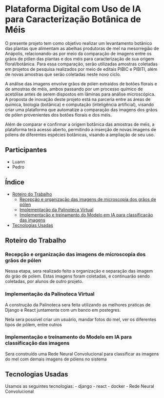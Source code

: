 # Plataforma Digital com Uso de IA para Caracterização Botânica de Méis
O presente projeto tem como objetivo realizar um levantamento botânico das plantas que alimentam as abelhas produtoras de mel na mesorregião de Anápolis, relacionando-as por meio da comparação de imagens entre os grãos de pólen das plantas e dos méis para caracterização de sua origem floral/botânica. Para essa comparação, serão utilizadas amostras coletadas em projetos de pesquisa realizados por meio de editais PIBIC e PIBITI, além de novas amostras que serão coletadas neste novo ciclo.

A análise das imagens envolve grãos de pólen extraídos de botões florais e de amostras de méis, ambos passando por um processo químico de acetólise antes de serem dispostos em lâminas para análise microscópica. A proposta de inovação deste projeto está na parceria entre as áreas de química, biologia (botânica) e computação (inteligência artificial), visando criar uma plataforma que automatize a comparação das imagens dos grãos de pólen provenientes dos botões florais e dos méis.

Além de comparar e confirmar a origem botânica das amostras de méis, a plataforma terá acesso aberto, permitindo a inserção de novas imagens de pólens de diferentes espécies botânicas, visando a ampliação de seu uso.

 
## Participantes
- Luann
- Pedro

## Índice

  - [Roteiro do Trabalho](#roteiro-do-trabalho)
    - [Recepção e organização das imagens de microscopia dos grãos de pólen ](#Recepção-e-organização-das-imagens-de-microscopia-dos-grãos-de-pólen)
    - [Implementação da Palinoteca Virtual](#Implementação-da-Palinoteca-Virtual)
    - [Implementação e treinamento do Modelo em IA para classificação das imagens](#Implementação-e-treinamento-do-Modelo-em-IA-para-classificação-das-imagens)
  - [Tecnologias Usadas](#Tecnologias-Usadas)
  

## Roteiro do Trabalho

### Recepção e organização das imagens de microscopia dos grãos de pólen 

  Nessa etapa, sera realizado feito a organização e separação das imagem do grão de polem. Estas imagens foram coletadas, e continuarão sendo coletadas, por alunos de outro projeto.

### Implementação da Palinoteca Virtual

  A construção da Palinoteca sera feita utilizando as melhores praticas de Django e React juntamente com um banco em postegres.
 
  Nela sera possível criar um usuário, mandar fotos do mel, ver os diferentes tipos de pólem, entre outros 
### Implementação e treinamento do Modelo em IA para classificação das imagens

  Sera construído uma Rede Neural Convolucional para classificar as imagens do mel com demais imagens de pólens no sistema 

## Tecnologias Usadas
  Usamos as seguintes tecnologias:
      - django
      - react
      - docker
      - Rede Neural Convolucional

